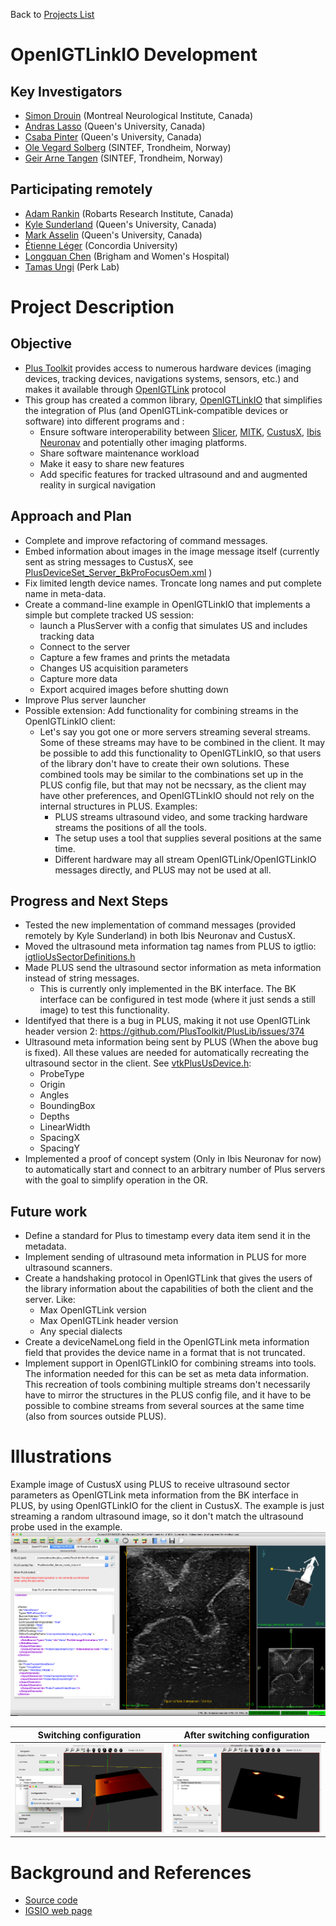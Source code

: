 Back to [Projects List](../../README.md#ProjectsList)

# OpenIGTLinkIO Development

## Key Investigators

- [Simon Drouin](http://nist.mni.mcgill.ca/?page_id=369) (Montreal Neurological Institute, Canada)
- [Andras Lasso](http://perk.cs.queensu.ca/users/lasso) (Queen's University, Canada)
- [Csaba Pinter](http://perk.cs.queensu.ca/users/pinter) (Queen's University, Canada)
- [Ole Vegard Solberg](https://www.sintef.no/alle-ansatte/ansatt/?empId=541) (SINTEF, Trondheim, Norway)
- [Geir Arne Tangen](https://www.sintef.no/alle-ansatte/ansatt/?empId=1605) (SINTEF, Trondheim, Norway)

## Participating remotely

- [Adam Rankin](http://www.imaging.robarts.ca/petergrp/node/113) (Robarts Research Institute, Canada)
- [Kyle Sunderland](http://perk.cs.queensu.ca/users/sunderland) (Queen's University, Canada)
- [Mark Asselin](http://perk.cs.queensu.ca/users/asselin) (Queen's University, Canada)
- [Étienne Léger](http://www.ap-lab.ca/people/etienneleger/) (Concordia University)
- [Longquan Chen](https://www.linkedin.com/in/longquan-chen-68672340/) (Brigham and Women's Hospital)
- [Tamas Ungi](http://perk.cs.queensu.ca/users/ungi) (Perk Lab)

# Project Description

## Objective

* [Plus Toolkit](http://www.plustoolkit.org) provides access to numerous hardware devices (imaging devices, tracking devices, navigations systems, sensors, etc.) and makes it available through [OpenIGTLink](http://www.openigtlink.org) protocol
* This group has created a common library, [OpenIGTLinkIO](http://igsio.github.io) that simplifies the integration of Plus (and OpenIGTLink-compatible devices or software) into different programs and :
  * Ensure software interoperability between [Slicer](https://www.slicer.org/), [MITK](http://mitk.org/), [CustusX](https://www.custusx.org/), [Ibis Neuronav](http://ibisneuronav.org/) and potentially other imaging platforms.
  * Share software maintenance workload
  * Make it easy to share new features
  * Add specific features for tracked ultrasound and and augmented reality in surgical navigation

## Approach and Plan

* Complete and improve refactoring of command messages.
* Embed information about images in the image message itself (currently sent as string messages to CustusX, see [PlusDeviceSet_Server_BkProFocusOem.xml](https://github.com/PlusToolkit/PlusLibData/blob/d2dcc2d2b8ad84eea14bd6147dcf289da1e4f405/ConfigFiles/PlusDeviceSet_Server_BkProFocusOem.xml) ) 
* Fix limited length device names. Troncate long names and put complete name in meta-data.
* Create a command-line example in OpenIGTLinkIO that implements a simple but complete tracked US session:
  * launch a PlusServer with a config that simulates US and includes tracking data
  * Connect to the server
  * Capture a few frames and prints the metadata
  * Changes US acquisition parameters
  * Capture more data
  * Export acquired images before shutting down
* Improve Plus server launcher
* Possible extension: Add functionality for combining streams in the OpenIGTLinkIO client:
  * Let's say you got one or more servers streaming several streams. Some of these streams may have to be combined in the client. It may be possible to add this functionality to OpenIGTLinkIO, so that users of the library don't have to create their own solutions. These combined tools may be similar to the combinations set up in the PLUS config file, but that may not be necssary, as the client may have other preferences, and OpenIGTLinkIO should not rely on the internal structures in PLUS. Examples: 
    * PLUS streams ultrasound video, and some tracking hardware streams the positions of all the tools.
    * The setup uses a tool that supplies several positions at the same time.
    * Different hardware may all stream OpenIGTLink/OpenIGTLinkIO messages directly, and PLUS may not be used at all.

## Progress and Next Steps
* Tested the new implementation of command messages (provided remotely by Kyle Sunderland) in both Ibis Neuronav and CustusX.
* Moved the ultrasound meta information tag names from PLUS to igtlio: [igtlioUsSectorDefinitions.h](https://github.com/IGSIO/OpenIGTLinkIO/blob/174dc1da2064265d77093be4eaa3b172334e163b/Converter/igtlioUsSectorDefinitions.h#L5)
* Made PLUS send the ultrasound sector information as meta information instead of string messages.
  * This is currently only implemented in the BK interface. The BK interface can be configured in test mode (where it just sends a still image) to test this functionality.
* Identifyed that there is a bug in PLUS, making it not use OpenIGTLink header version 2: https://github.com/PlusToolkit/PlusLib/issues/374
* Ultrasound meta information being sent by PLUS (When the above bug is fixed). All these values are needed for automatically recreating the ultrasound sector in the client. See [vtkPlusUsDevice.h](https://github.com/PlusToolkit/PlusLib/blob/018aad4b8687e7e8d49eecb62f7d1fae3ef3e7e5/src/PlusDataCollection/vtkPlusUsDevice.h#L88):
  * ProbeType
  * Origin
  * Angles
  * BoundingBox
  * Depths
  * LinearWidth
  * SpacingX
  * SpacingY
* Implemented a proof of concept system (Only in Ibis Neuronav for now) to automatically start and connect to an arbitrary number of Plus servers with the goal to simplify operation in the OR.

<!--Describe progress and next steps in a few bullet points as you are making progress.-->
## Future work
* Define a standard for Plus to timestamp every data item send it in the metadata.
* Implement sending of ultrasound meta information in PLUS for more ultrasound scanners.
* Create a handshaking protocol in OpenIGTLink that gives the users of the library information about the capabilities of both the client and the server. Like:
  * Max OpenIGTLink version
  * Max OpenIGTLink header version
  * Any special dialects
* Create a deviceNameLong field in the OpenIGTLink meta information field that provides the device name in a format that is not truncated.
* Implement support in OpenIGTLinkIO for combining streams into tools. The information needed for this can be set as meta data information. This recreation of tools combining multiple streams don't necessarily have to mirror the structures in the PLUS config file, and it have to be possible to combine streams from several sources at the same time (also from sources outside PLUS).
 

# Illustrations

Example image of CustusX using PLUS to receive ultrasound sector parameters as OpenIGTLink meta information from the BK interface in PLUS, by using OpenIGTLinkIO for the client in CustusX. The example is just streaming a random ultrasound image, so it don't match the ultrasound probe used in the example.
![CustusX](CustusX_screendump.png)

| Switching configuration | After switching configuration |
| --- | --- |
| ![](ibis-switching-config.png) | ![](ibis-after-switching-config.png) |

# Background and References

<!--Use this space for information that may help people better understand your project, like links to papers, source code, or data.-->

- [Source code](https://github.com/IGSIO/OpenIGTLinkIO)
- [IGSIO web page](http://igsio.github.io/)
